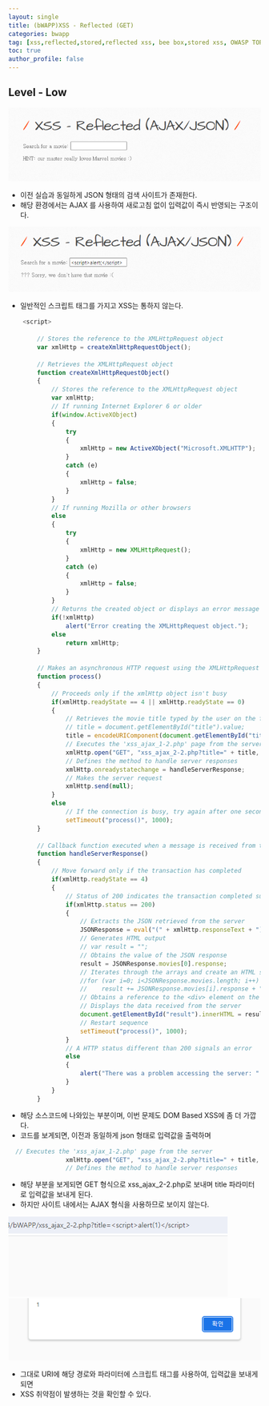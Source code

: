 ```yaml
---
layout: single
title: (bWAPP)XSS - Reflected (GET)
categories: bwapp
tag: [xss,reflected,stored,reflected xss, bee box,stored xss, OWASP TOP 10, OWASP, bwapp, dom xss]
toc: true
author_profile: false
---
```


## Level - Low

![그림 1-1](/assets/image/bwapp/xss/Reflected%20(AJAX-JSON)-archive/image.png)

- 이전 실습과 동일하게 JSON 형태의 검색 사이트가 존재한다.
- 해당 환경에서는 AJAX 를 사용하여 새로고침 없이 입력값이 즉시 반영되는 구조이다.

![그림 1-2](/assets/image/bwapp/xss/Reflected%20(AJAX-JSON)-archive/image-1.png)

- 일반적인 스크립트 태그를 가지고 XSS는 통하지 않는다.

```javascript
    <script>
    
        // Stores the reference to the XMLHttpRequest object
        var xmlHttp = createXmlHttpRequestObject(); 

        // Retrieves the XMLHttpRequest object
        function createXmlHttpRequestObject() 
        {	
            // Stores the reference to the XMLHttpRequest object
            var xmlHttp;
            // If running Internet Explorer 6 or older
            if(window.ActiveXObject)
            {
                try
                {
                    xmlHttp = new ActiveXObject("Microsoft.XMLHTTP");
                }
                catch (e)
                {
                    xmlHttp = false;
                }
            }
            // If running Mozilla or other browsers
            else
            {
                try
                {
                    xmlHttp = new XMLHttpRequest();
                }
                catch (e)
                {
                    xmlHttp = false;
                }
            }
            // Returns the created object or displays an error message
            if(!xmlHttp)
                alert("Error creating the XMLHttpRequest object.");
            else 
                return xmlHttp;
        }

        // Makes an asynchronous HTTP request using the XMLHttpRequest object 
        function process()
        {
            // Proceeds only if the xmlHttp object isn't busy
            if(xmlHttp.readyState == 4 || xmlHttp.readyState == 0)
            {
                // Retrieves the movie title typed by the user on the form
                // title = document.getElementById("title").value;
                title = encodeURIComponent(document.getElementById("title").value);
                // Executes the 'xss_ajax_1-2.php' page from the server
                xmlHttp.open("GET", "xss_ajax_2-2.php?title=" + title, true);  
                // Defines the method to handle server responses
                xmlHttp.onreadystatechange = handleServerResponse;
                // Makes the server request
                xmlHttp.send(null);
            }
            else
                // If the connection is busy, try again after one second  
                setTimeout("process()", 1000);
        }

        // Callback function executed when a message is received from the server
        function handleServerResponse()
        {
            // Move forward only if the transaction has completed
            if(xmlHttp.readyState == 4)
            {
                // Status of 200 indicates the transaction completed successfully
                if(xmlHttp.status == 200)
                {
                    // Extracts the JSON retrieved from the server
                    JSONResponse = eval("(" + xmlHttp.responseText + ")");
                    // Generates HTML output
                    // var result = "";
                    // Obtains the value of the JSON response
                    result = JSONResponse.movies[0].response;
                    // Iterates through the arrays and create an HTML structure
                    //for (var i=0; i<JSONResponse.movies.length; i++)
                    //    result += JSONResponse.movies[i].response + "<br/>";
                    // Obtains a reference to the <div> element on the page
                    // Displays the data received from the server
                    document.getElementById("result").innerHTML = result;
                    // Restart sequence
                    setTimeout("process()", 1000);
                } 
                // A HTTP status different than 200 signals an error
                else 
                {
                    alert("There was a problem accessing the server: " + xmlHttp.statusText);
                }
            }
        }
```

- 해당 소스코드에 나와있는 부분이며, 이번 문제도 DOM Based XSS에 좀 더 가깝다.
- 코드를 보게되면, 이전과 동일하게 json 형태로 입력값을 출력하며

```javascript
  // Executes the 'xss_ajax_1-2.php' page from the server
                xmlHttp.open("GET", "xss_ajax_2-2.php?title=" + title, true);  
                // Defines the method to handle server responses
```

- 해당 부분을 보게되면 GET 형식으로 xss_ajax_2-2.php로 보내며 title 파라미터로 입력값을 보내게 된다.
- 하지만 사이트 내에서는 AJAX 형식을 사용하므로 보이지 않는다.

![그림 1-3](/assets/image/bwapp/xss/Reflected%20(AJAX-JSON)-archive/image-2.png)
![그림 1-4](/assets/image/bwapp/xss/Reflected%20(AJAX-JSON)-archive/image-3.png)

- 그대로 URI에 해당 경로와 파라미터에 스크립트 태그를 사용하여, 입력값을 보내게 되면
- XSS 취약점이 발생하는 것을 확인할 수 있다.